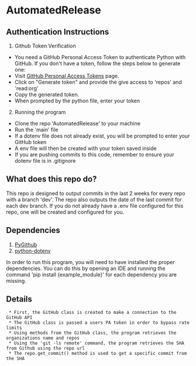 # AutomatedRelease


## Authentication Instructions
	
 1.  Github Token Verification
   - You need a GitHub Personal Access Token to authenticate Python with GitHub. If you don't have a token, follow the steps below to generate one:
   - Visit [GitHub Personal Access Tokens](https://github.com/settings/tokens) page.
   - Click on "Generate token" and provide the give access to 'repos' and 'read:org'
   - Copy the generated token.
   - When prompted by the python file, enter your token 

 2.   Running the program
  * Clone the repo 'AutomatedRelease' to your machine
  * Run the 'main' file
  * If a dotenv file does not already exist, you will be prompted to enter your GitHub token
  * A env file will then be created with your token saved inside
  * If you are pushing commits to this code, remember to ensure your dotenv file is in .gitignore

  

## What does this repo do?
This repo is designed to output commits in the last 2 weeks for every repo with a branch 'dev'. The repo also outputs
the date of the last commit for each dev branch. If you do not already have a .env file configured for this repo, 
one will be
created and configured for you.



## Dependencies
1.   [PyGithub](https://pypi.org/project/PyGithub/)
2.   [python-dotenv](https://pypi.org/project/python-dotenv/)

In order to run this program, you will need to have installed the proper dependencies.
You can do this by opening an IDE and running the command 'pip install {example_module}' for each dependency you are missing.

## Details

     * First, the GitHub class is created to make a connection to the GitHub API
     * The GitHub class is passed a users PA token in order to bypass rate limits
     * Using methods from the GitHub class, the program retrieves the organizations name and repos
     * Using the 'git -ls remote' command, the program retrieves the SHA from Github using the repo url
     * The repo.get_commit() method is used to get a specific commit from the SHA
 
 

